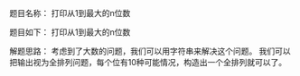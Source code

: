 题目名称：
打印从1到最大的n位数

题目如下：
打印从1到最大的n位数

解题思路：
考虑到了大数的问题，我们可以用字符串来解决这个问题。
我们可以把输出视为全排列问题，每个位有10种可能情况，构造出一个全排列就可以了。